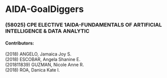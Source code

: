 # AIDA-GoalDiggers

<h3> (58025) CPE ELECTIVE 1AIDA-FUNDAMENTALS OF ARTIFICIAL INTELLIGENCE & DATA ANALYTIC </h3>
<h4> Contributors: </h4>
(2018) ANGELO, Jamaica Joy S.<br>
(2018) ESCOBAR, Angela Shanine E.<br>
(201811839) GUZMAN, Nicole Anne R.<br>
(2018) ROA, Danica Kate I.

